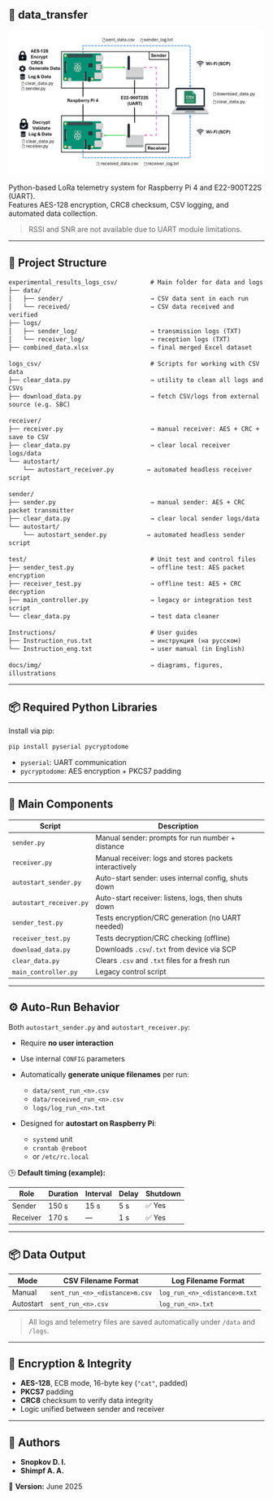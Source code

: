 ## 📡 data_transfer

<p align="center">
  <img src="docs/img/General scheme.png" alt="LoRa telemetry system diagram" width="800">
</p>

Python-based LoRa telemetry system for Raspberry Pi 4 and E22-900T22S (UART).  
Features AES-128 encryption, CRC8 checksum, CSV logging, and automated data collection.

> RSSI and SNR are not available due to UART module limitations.

---

## 📁 Project Structure

```
experimental_results_logs_csv/         # Main folder for data and logs
├── data/
│   ├── sender/                        → CSV data sent in each run
│   └── received/                      → CSV data received and verified
├── logs/
│   ├── sender_log/                    → transmission logs (TXT)
│   └── receiver_log/                  → reception logs (TXT)
├── combined_data.xlsx                 → final merged Excel dataset

logs_csv/                              # Scripts for working with CSV data
├── clear_data.py                      → utility to clean all logs and CSVs
├── download_data.py                   → fetch CSV/logs from external source (e.g. SBC)

receiver/
├── receiver.py                        → manual receiver: AES + CRC + save to CSV
├── clear_data.py                      → clear local receiver logs/data
└── autostart/
    └── autostart_receiver.py         → automated headless receiver script

sender/
├── sender.py                          → manual sender: AES + CRC packet transmitter
├── clear_data.py                      → clear local sender logs/data
└── autostart/
    └── autostart_sender.py           → automated headless sender script

test/                                  # Unit test and control files
├── sender_test.py                     → offline test: AES packet encryption
├── receiver_test.py                   → offline test: AES + CRC decryption
├── main_controller.py                 → legacy or integration test script
└── clear_data.py                      → test data cleaner

Instructions/                          # User guides
├── Instruction_rus.txt                → инструкция (на русском)
└── Instruction_eng.txt                → user manual (in English)

docs/img/                              → diagrams, figures, illustrations
```

---

## 📦 Required Python Libraries

Install via pip:

```bash
pip install pyserial pycryptodome
```

* `pyserial`: UART communication
* `pycryptodome`: AES encryption + PKCS7 padding

---

## 🔧 Main Components

| Script                  | Description                                            |
| ----------------------- | ------------------------------------------------------ |
| `sender.py`             | Manual sender: prompts for run number + distance       |
| `receiver.py`           | Manual receiver: logs and stores packets interactively |
| `autostart_sender.py`   | Auto-start sender: uses internal config, shuts down    |
| `autostart_receiver.py` | Auto-start receiver: listens, logs, then shuts down    |
| `sender_test.py`        | Tests encryption/CRC generation (no UART needed)       |
| `receiver_test.py`      | Tests decryption/CRC checking (offline)                |
| `download_data.py`      | Downloads `.csv`/`.txt` from device via SCP            |
| `clear_data.py`         | Clears `.csv` and `.txt` files for a fresh run         |
| `main_controller.py`    | Legacy control script                                  |

---

## ⚙️ Auto-Run Behavior

Both `autostart_sender.py` and `autostart_receiver.py`:

* Require **no user interaction**
* Use internal `CONFIG` parameters
* Automatically **generate unique filenames** per run:

  * `data/sent_run_<n>.csv`
  * `data/received_run_<n>.csv`
  * `logs/log_run_<n>.txt`
* Designed for **autostart on Raspberry Pi**:

  * `systemd` unit
  * `crontab @reboot`
  * or `/etc/rc.local`

🕒 **Default timing (example):**

| Role     | Duration | Interval | Delay | Shutdown |
| -------- | -------- | -------- | ----- | -------- |
| Sender   | 150 s    | 15 s     | 5 s   | ✅ Yes    |
| Receiver | 170 s    | —        | 1 s   | ✅ Yes    |

---

## 📦 Data Output

| Mode      | CSV Filename Format            | Log Filename Format           |
| --------- | ------------------------------ | ----------------------------- |
| Manual    | `sent_run_<n>_<distance>m.csv` | `log_run_<n>_<distance>m.txt` |
| Autostart | `sent_run_<n>.csv`             | `log_run_<n>.txt`             |

> All logs and telemetry files are saved automatically under `/data` and `/logs`.

---

## 🔐 Encryption & Integrity

* **AES-128**, ECB mode, 16-byte key (`"cat"`, padded)
* **PKCS7** padding
* **CRC8** checksum to verify data integrity
* Logic unified between sender and receiver

---

## 👥 Authors

* **Snopkov D. I.**
* **Shimpf A. A.**

📅 **Version:** June 2025
